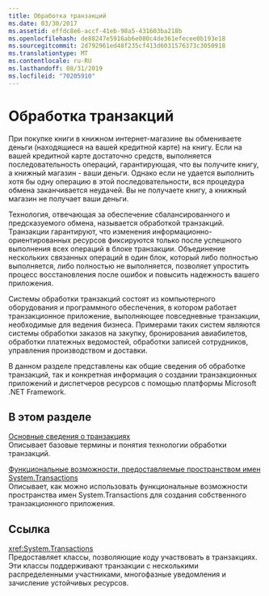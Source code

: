 ```yaml
---
title: Обработка транзакций
ms.date: 03/30/2017
ms.assetid: effdc8e6-accf-41eb-98a5-431603ba218b
ms.openlocfilehash: de88247e5916ab6e080c4de361efecee0b193e18
ms.sourcegitcommit: 2d792961ed48f235cf413d6031576373c3050918
ms.translationtype: MT
ms.contentlocale: ru-RU
ms.lasthandoff: 08/31/2019
ms.locfileid: "70205910"
---
```

# <a name="transaction-processing"></a>Обработка транзакций
При покупке книги в книжном интернет-магазине вы обмениваете деньги (находящиеся на вашей кредитной карте) на книгу. Если на вашей кредитной карте достаточно средств, выполняется последовательность операций, гарантирующая, что вы получите книгу, а книжный магазин - ваши деньги. Однако если не удается выполнить хотя бы одну операцию в этой последовательности, вся процедура обмена заканчивается неудачей. Вы не получаете книгу, а книжный магазин не получает ваши деньги.  
  
 Технология, отвечающая за обеспечение сбалансированного и предсказуемого обмена, называется обработкой транзакций. Транзакции гарантируют, что изменения информационно-ориентированных ресурсов фиксируются только после успешного выполнения всех операций в блоке транзакции. Объединение нескольких связанных операций в один блок, который либо полностью выполняется, либо полностью не выполняется, позволяет упростить процесс восстановления после ошибок и повысить надежность вашего приложения.  
  
 Системы обработки транзакций состоят из компьютерного оборудования и программного обеспечения, в котором работает транзакционное приложение, выполняющее повседневные транзакции, необходимые для ведения бизнеса. Примерами таких систем являются системы обработки заказов на закупку, бронирования авиабилетов, обработки платежных ведомостей, обработки записей сотрудников, управления производством и доставки.  
  
 В данном разделе представлены как общие сведения об обработке транзакций, так и конкретная информация о создании транзакционных приложений и диспетчеров ресурсов с помощью платформы Microsoft .NET Framework.  
  
## <a name="in-this-section"></a>В этом разделе  
 [Основные сведения о транзакциях](transaction-fundamentals.md)  
 Описывает базовые термины и понятия технологии обработки транзакций.  
  
 [Функциональные возможности, предоставляемые пространством имен System.Transactions](features-provided-by-system-transactions.md)  
 Описывает, как можно использовать функциональные возможности пространства имен System.Transactions для создания собственного транзакционного приложения.  
  
## <a name="reference"></a>Ссылка  
 <xref:System.Transactions>  
 Предоставляет классы, позволяющие коду участвовать в транзакциях. Эти классы поддерживают транзакции с несколькими распределенными участниками, многофазные уведомления и зачисление устойчивых ресурсов.
